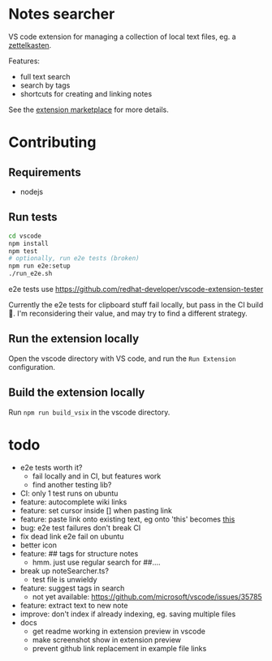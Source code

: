 # Notes searcher

VS code extension for managing a collection of local text files, eg. a
[zettelkasten](https://zettelkasten.de/posts/overview/).

Features:
- full text search
- search by tags
- shortcuts for creating and linking notes

See the [extension marketplace](https://marketplace.visualstudio.com/items?itemName=uozuaho.note-searcher) for more details.


# Contributing

## Requirements

- nodejs


## Run tests

```sh
cd vscode
npm install
npm test
# optionally, run e2e tests (broken)
npm run e2e:setup
./run_e2e.sh
```

e2e tests use https://github.com/redhat-developer/vscode-extension-tester

Currently the e2e tests for clipboard stuff fail locally, but pass in the CI
build :shrug:. I'm reconsidering their value, and may try to find a different
strategy.


## Run the extension locally

Open the vscode directory with VS code, and run the `Run Extension`
configuration.


## Build the extension locally

Run `npm run build_vsix` in the vscode directory.


# todo
- e2e tests worth it?
    - fail locally and in CI, but features work
    - find another testing lib?
- CI: only 1 test runs on ubuntu
- feature: autocomplete wiki links
- feature: set cursor inside [] when pasting link
- feature: paste link onto existing text, eg onto 'this' becomes [this]()
- bug: e2e test failures don't break CI
- fix dead link e2e fail on ubuntu
- better icon
- feature: ## tags for structure notes
    - hmm. just use regular search for ##....
- break up noteSearcher.ts?
    - test file is unwieldy
- feature: suggest tags in search
    - not yet available: https://github.com/microsoft/vscode/issues/35785
- feature: extract text to new note
- improve: don't index if already indexing, eg. saving multiple files
- docs
    - get readme working in extension preview in vscode
    - make screenshot show in extension preview
    - prevent github link replacement in example file links
